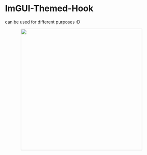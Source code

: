 # ImGUI-Themed-Hook
 can be used for different purposes :D


<p align="center">
  <img src="https://raw.githubusercontent.com/SepulTura35/master/img/menu.png" width=400>

